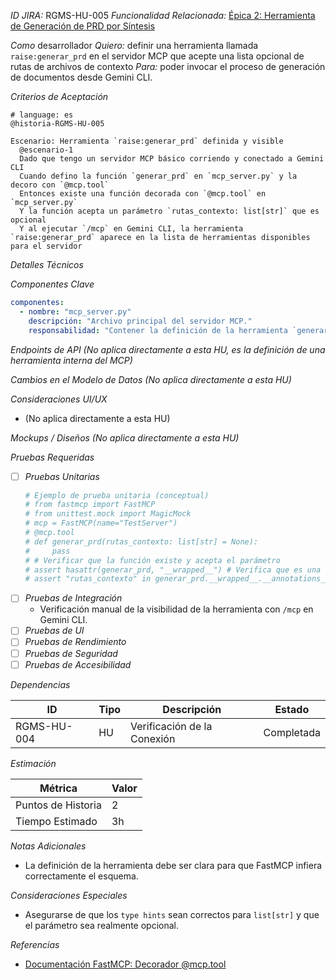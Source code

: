 *ID JIRA:* RGMS-HU-005
*Funcionalidad Relacionada:* [Épica 2: Herramienta de Generación de PRD por Síntesis](../../planning/HU-RGMS-001.md#épica-2-herramienta-de-generación-de-prd-por-síntesis)

*Como* desarrollador
*Quiero:* definir una herramienta llamada `raise:generar_prd` en el servidor MCP que acepte una lista opcional de rutas de archivos de contexto
*Para:* poder invocar el proceso de generación de documentos desde Gemini CLI.

*Criterios de Aceptación*
```gherkin
# language: es
@historia-RGMS-HU-005

Escenario: Herramienta `raise:generar_prd` definida y visible
  @escenario-1
  Dado que tengo un servidor MCP básico corriendo y conectado a Gemini CLI
  Cuando defino la función `generar_prd` en `mcp_server.py` y la decoro con `@mcp.tool`
  Entonces existe una función decorada con `@mcp.tool` en `mcp_server.py`
  Y la función acepta un parámetro `rutas_contexto: list[str]` que es opcional
  Y al ejecutar `/mcp` en Gemini CLI, la herramienta `raise:generar_prd` aparece en la lista de herramientas disponibles para el servidor

```

*Detalles Técnicos*

*Componentes Clave*
```yaml
componentes:
  - nombre: "mcp_server.py"
    descripción: "Archivo principal del servidor MCP."
    responsabilidad: "Contener la definición de la herramienta `generar_prd`."
```

*Endpoints de API*
*(No aplica directamente a esta HU, es la definición de una herramienta interna del MCP)*

*Cambios en el Modelo de Datos*
*(No aplica directamente a esta HU)*

*Consideraciones UI/UX*
- (No aplica directamente a esta HU)

*Mockups / Diseños*
*(No aplica directamente a esta HU)*

*Pruebas Requeridas*

- [ ] *Pruebas Unitarias*
  ```python
  # Ejemplo de prueba unitaria (conceptual)
  # from fastmcp import FastMCP
  # from unittest.mock import MagicMock
  # mcp = FastMCP(name="TestServer")
  # @mcp.tool
  # def generar_prd(rutas_contexto: list[str] = None):
  #     pass
  # # Verificar que la función existe y acepta el parámetro
  # assert hasattr(generar_prd, "__wrapped__") # Verifica que es una herramienta FastMCP
  # assert "rutas_contexto" in generar_prd.__wrapped__.__annotations__
  ```
- [ ] *Pruebas de Integración*
  - Verificación manual de la visibilidad de la herramienta con `/mcp` en Gemini CLI.
- [ ] *Pruebas de UI*
- [ ] *Pruebas de Rendimiento*
- [ ] *Pruebas de Seguridad*
- [ ] *Pruebas de Accesibilidad*

*Dependencias*

| ID | Tipo | Descripción | Estado |
|----|------|-------------|--------|
| RGMS-HU-004 | HU | Verificación de la Conexión | Completada |

*Estimación*

| Métrica | Valor |
|---------|-------|
| Puntos de Historia | 2 |
| Tiempo Estimado | 3h |

*Notas Adicionales*
- La definición de la herramienta debe ser clara para que FastMCP infiera correctamente el esquema.

*Consideraciones Especiales*
- Asegurarse de que los `type hints` sean correctos para `list[str]` y que el parámetro sea realmente opcional.

*Referencias*
- [Documentación FastMCP: Decorador @mcp.tool](https://gofastmcp.com/tutorials/create-mcp-server#defining-tools)
